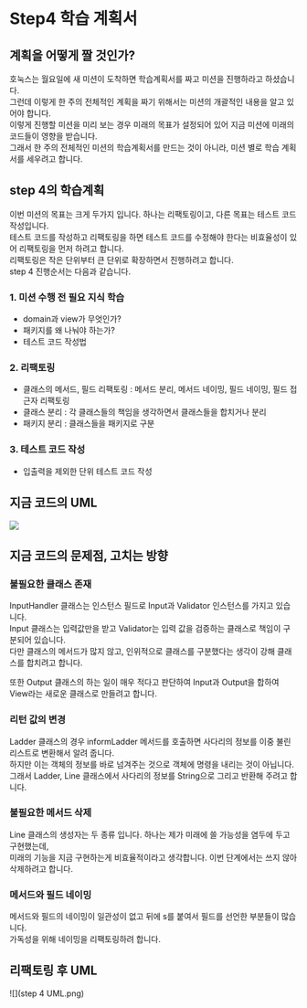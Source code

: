 # Step4 학습 계획서
## 계획을 어떻게 짤 것인가?
호눅스는 월요일에 새 미션이 도착하면 학습계획서를 짜고 미션을 진행하라고 하셨습니다.  
그런데 이렇게 한 주의 전체적인 계획을 짜기 위해서는 미션의 개괄적인 내용을 알고 있어야 합니다.  
이렇게 진행할 미션을 미리 보는 경우 미래의 목표가 설정되어 있어 지금 미션에 미래의 코드들이 영향을 받습니다.  
그래서 한 주의 전체적인 미션의 학습계획서를 만드는 것이 아니라, 미션 별로 학습 계획서를 세우려고 합니다.
## step 4의 학습계획
이번 미션의 목표는 크게 두가지 입니다. 하나는 리팩토링이고, 다른 목표는 테스트 코드 작성입니다.  
테스트 코드를 작성하고 리팩토링을 하면 테스트 코드를 수정해야 한다는 비효율성이 있어 리팩토링을 먼저 하려고 합니다.  
리팩토링은 작은 단위부터 큰 단위로 확장하면서 진행하려고 합니다.  
step 4 진행순서는 다음과 같습니다. 
### 1. 미션 수행 전 필요 지식 학습
   - domain과 view가 무엇인가?
   - 패키지를 왜 나눠야 하는가?
   - 테스트 코드 작성법
### 2. 리팩토링
   - 클래스의 메서드, 필드 리팩토링 : 메서드 분리, 메서드 네이밍, 필드 네이밍, 필드 접근자 리팩토링 
   - 클래스 분리 : 각 클래스들의 책임을 생각하면서 클래스들을 합치거나 분리
   - 패키지 분리 : 클래스들을 패키지로 구분
### 3. 테스트 코드 작성
   - 입출력을 제외한 단위 테스트 코드 작성
## 지금 코드의 UML
![](./step3%20UML.png)
## 지금 코드의 문제점, 고치는 방향
### 불필요한 클래스 존재
InputHandler 클래스는 인스턴스 필드로 Input과 Validator 인스턴스를 가지고 있습니다.  
Input 클래스는 입력값만을 받고 Validator는 입력 값을 검증하는 클래스로 책임이 구분되어 있습니다.  
다만 클래스의 메서드가 많지 않고, 인위적으로 클래스를 구분했다는 생각이 강해 클래스를 합치려고 합니다.  

또한 Output 클래스의 하는 일이 매우 적다고 판단하여 Input과 Output을 합하여  
View라는 새로운 클래스로 만들려고 합니다.
### 리턴 값의 변경
Ladder 클래스의 경우 informLadder 메서드를 호출하면 사다리의 정보를 이중 불린 리스트로 변환해서 알려 줍니다.  
하지만 이는 객체의 정보를 바로 넘겨주는 것으로 객체에 명령을 내리는 것이 아닙니다.  
그래서 Ladder, Line 클래스에서 사다리의 정보를 String으로 그리고 반환해 주려고 합니다.
### 불필요한 메서드 삭제
Line 클래스의 생성자는 두 종류 입니다. 하나는 제가 미래에 쓸 가능성을 염두에 두고 구현했는데,  
미래의 기능을 지금 구현하는게 비효율적이라고 생각합니다. 이번 단계에서는 쓰지 않아 삭제하려고 합니다. 
### 메서드와 필드 네이밍
메서드와 필드의 네이밍이 일관성이 없고 뒤에 s를 붙여서 필드를 선언한 부분들이 많습니다.  
가독성을 위해 네이밍을 리팩토링하려 합니다.
###
## 리팩토링 후 UML
![](step 4 UML.png)
